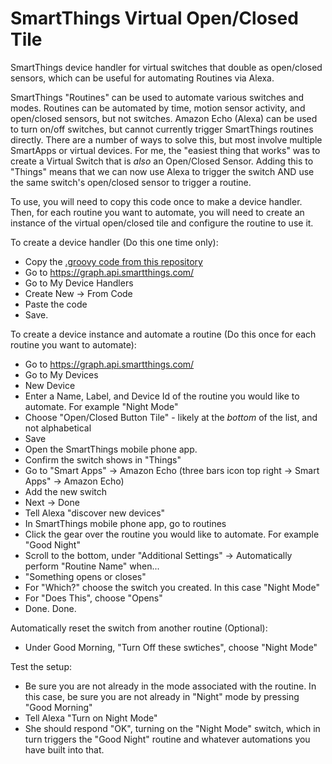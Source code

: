 # SmartThings Virtual Open/Closed Tile
SmartThings device handler for virtual switches that double as open/closed sensors, which can be useful for automating Routines via Alexa.

SmartThings "Routines" can be used to automate various switches and modes.  Routines can be automated by time, motion sensor activity, and open/closed sensors, but not switches.   Amazon Echo (Alexa) can be used to turn on/off switches, but cannot currently trigger SmartThings routines directly.  There are a number of ways to solve this, but most involve multiple SmartApps or virtual devices.  For me, the "easiest thing that works" was to create a Virtual Switch that is _also_ an Open/Closed Sensor.  Adding this to "Things" means that we can now use Alexa to trigger the switch AND use the same switch's open/closed sensor to trigger a routine.

To use, you will need to copy this code once to make a device handler.  Then, for each routine you want to automate, you will need to create an instance of the virtual open/closed tile and configure the routine to use it.

To create a device handler (Do this one time only):

*   Copy the [.groovy code from this repository]( https://raw.githubusercontent.com/danroot/smartthings_virtual_open_closed_tile/master/OpenClosedButtonTile.groovy)
*   Go to https://graph.api.smartthings.com/  
*   Go to My Device Handlers
*   Create New -> From Code
*   Paste the code
*   Save. 

To create a device instance and automate a routine (Do this once for each routine you want to automate):
*   Go to https://graph.api.smartthings.com/  
*   Go to My Devices
*   New Device
*   Enter a Name, Label, and Device Id of the routine you would like to automate.  For example "Night Mode"
*   Choose "Open/Closed Button Tile" - likely at the _bottom_ of the list, and not alphabetical
*   Save
*   Open the SmartThings mobile phone app.
*   Confirm the switch shows in "Things"
*   Go to "Smart Apps" -> Amazon Echo (three bars icon top right -> Smart Apps" -> Amazon Echo)
*   Add the new switch
*   Next -> Done
*   Tell Alexa "discover new devices"
*   In SmartThings mobile phone app, go to routines
*   Click the gear over the routine you would like to automate.  For example "Good Night"
*   Scroll to the bottom, under "Additional Settings" -> Automatically perform "Routine Name" when...
*   "Something opens or closes"
*   For "Which?" choose the switch you created.  In this case "Night Mode"
*   For "Does This", choose "Opens"
*   Done. Done.

Automatically reset the switch from another routine (Optional):
*   Under Good Morning, "Turn Off these swtiches", choose "Night Mode"

Test the setup:
*   Be sure you are not already in the mode associated with the routine.  In this case, be sure you are not already in "Night" mode by pressing "Good Morning"
*   Tell Alexa "Turn on Night Mode"
*   She should respond "OK", turning on the "Night Mode" switch, which in turn triggers the "Good Night" routine and whatever automations you have built into that.



